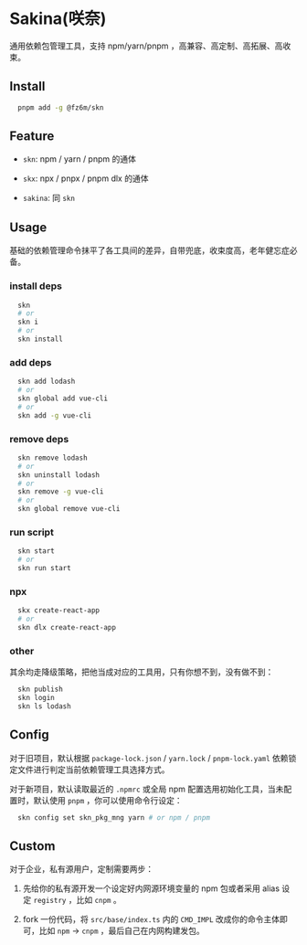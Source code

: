 # Sakina(咲奈)

通用依赖包管理工具，支持 npm/yarn/pnpm ，高兼容、高定制、高拓展、高收束。

## Install

```bash
  pnpm add -g @fz6m/skn
```

## Feature

 - `skn`: npm / yarn / pnpm 的通体

 - `skx`: npx / pnpx / pnpm dlx 的通体

 - `sakina`: 同 `skn`

## Usage

基础的依赖管理命令抹平了各工具间的差异，自带兜底，收束度高，老年健忘症必备。

### install deps

```bash
  skn
  # or
  skn i
  # or
  skn install
```

### add deps

```bash
  skn add lodash
  # or
  skn global add vue-cli
  # or
  skn add -g vue-cli
```

### remove deps

```bash
  skn remove lodash
  # or
  skn uninstall lodash
  # or
  skn remove -g vue-cli
  # or
  skn global remove vue-cli
```

### run script

```bash
  skn start
  # or
  skn run start
```

### npx

```bash
  skx create-react-app
  # or
  skn dlx create-react-app
```

### other

其余均走降级策略，把他当成对应的工具用，只有你想不到，没有做不到：

```bash
  skn publish
  skn login
  skn ls lodash
```

## Config

对于旧项目，默认根据 `package-lock.json` / `yarn.lock` / `pnpm-lock.yaml` 依赖锁定文件进行判定当前依赖管理工具选择方式。

对于新项目，默认读取最近的 `.npmrc` 或全局 npm 配置选用初始化工具，当未配置时，默认使用 `pnpm` ，你可以使用命令行设定：

```bash
  skn config set skn_pkg_mng yarn # or npm / pnpm
```

## Custom

对于企业，私有源用户，定制需要两步：

1. 先给你的私有源开发一个设定好内网源环境变量的 npm 包或者采用 alias 设定 `registry` ，比如 `cnpm` 。

2. fork 一份代码，将 `src/base/index.ts` 内的 `CMD_IMPL` 改成你的命令主体即可，比如 `npm` -> `cnpm` ，最后自己在内网构建发包。




